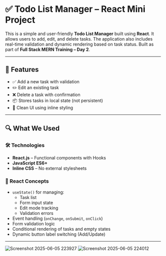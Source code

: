 # ✅ Todo List Manager – React Mini Project

This is a simple and user-friendly **Todo List Manager** built using **React**. It allows users to add, edit, and delete tasks. The application also includes real-time validation and dynamic rendering based on task status. Built as part of **Full Stack MERN Training – Day 2**.

---

## 🚀 Features

- ✅ Add a new task with validation
- ✏️ Edit an existing task
- ❌ Delete a task with confirmation
- 📦 Stores tasks in local state (not persistent)
- 🎨 Clean UI using inline styling

---

## 🔍 What We Used

### 🛠 Technologies
- **React.js** – Functional components with Hooks
- **JavaScript ES6+**
- **Inline CSS** – No external stylesheets

### 🔁 React Concepts
- `useState()` for managing:
  - Task list
  - Form input state
  - Edit mode tracking
  - Validation errors
- Event handling (`onChange`, `onSubmit`, `onClick`)
- Form validation logic
- Conditional rendering of tasks and empty states
- Dynamic button label switching (Add/Update)

---
![Screenshot 2025-06-05 223927](https://github.com/user-attachments/assets/ff16a185-4473-46d4-bf56-f5df85fedb66)
![Screenshot 2025-06-05 224012](https://github.com/user-attachments/assets/59bfd956-cb8e-4bbe-b545-a11ef3160bdd)



